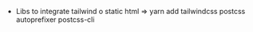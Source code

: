 - Libs to integrate tailwind o static html
  => yarn add tailwindcss postcss autoprefixer postcss-cli
